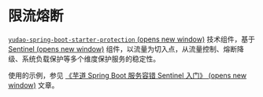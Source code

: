 # 限流熔断

[`yudao-spring-boot-starter-protection` (opens new window)](https://github.com/YunaiV/yudao-cloud/blob/master/yudao-framework/yudao-spring-boot-starter-protection/) 技术组件，基于 [Sentinel (opens new window)](https://github.com/alibaba/Sentinel) 组件，以流量为切入点，从流量控制、熔断降级、系统负载保护等多个维度保护服务的稳定性。

使用的示例，参见 [《芋道 Spring Boot 服务容错 Sentinel 入门》 (opens new window)](https://www.iocoder.cn/Spring-Boot/Sentinel/?yudao) 文章。